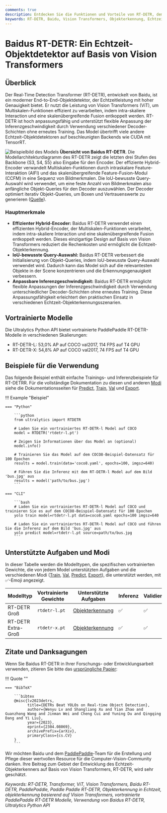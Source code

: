```yaml
---
comments: true
description: Entdecken Sie die Funktionen und Vorteile von RT-DETR, dem effizienten und anpassungsfähigen Echtzeitobjektdetektor von Baidu, der von Vision Transformers unterstützt wird, einschließlich vortrainierter Modelle.
keywords: RT-DETR, Baidu, Vision Transformers, Objekterkennung, Echtzeitleistung, CUDA, TensorRT, IoU-bewusste Query-Auswahl, Ultralytics, Python API, PaddlePaddle
---
```


# Baidus RT-DETR: Ein Echtzeit-Objektdetektor auf Basis von Vision Transformers

## Überblick

Der Real-Time Detection Transformer (RT-DETR), entwickelt von Baidu, ist ein moderner End-to-End-Objektdetektor, der Echtzeitleistung mit hoher Genauigkeit bietet. Er nutzt die Leistung von Vision Transformers (ViT), um Multiskalen-Funktionen effizient zu verarbeiten, indem intra-skaliere Interaction und eine skalenübergreifende Fusion entkoppelt werden. RT-DETR ist hoch anpassungsfähig und unterstützt flexible Anpassung der Inferenzgeschwindigkeit durch Verwendung verschiedener Decoder-Schichten ohne erneutes Training. Das Model übertrifft viele andere Echtzeit-Objektdetektoren auf beschleunigten Backends wie CUDA mit TensorRT.

![Beispielbild des Models](https://user-images.githubusercontent.com/26833433/238963168-90e8483f-90aa-4eb6-a5e1-0d408b23dd33.png)
**Übersicht von Baidus RT-DETR.** Die Modellarchitekturdiagramm des RT-DETR zeigt die letzten drei Stufen des Backbone {S3, S4, S5} also Eingabe für den Encoder. Der effiziente Hybrid-Encoder verwandelt Multiskalen-Funktionen durch intraskalare Feature-Interaktion (AIFI) und das skalenübergreifende Feature-Fusion-Modul (CCFM) in eine Sequenz von Bildmerkmalen. Die IoU-bewusste Query-Auswahl wird verwendet, um eine feste Anzahl von Bildmerkmalen also anfängliche Objekt-Queries für den Decoder auszuwählen. Der Decoder optimiert iterativ Objekt-Queries, um Boxen und Vertrauenswerte zu generieren ([Quelle](https://arxiv.org/pdf/2304.08069.pdf)).

### Hauptmerkmale

- **Effizienter Hybrid-Encoder:** Baidus RT-DETR verwendet einen effizienten Hybrid-Encoder, der Multiskalen-Funktionen verarbeitet, indem intra-skaliere Interaction und eine skalenübergreifende Fusion entkoppelt werden. Dieses einzigartige Design auf Basis von Vision Transformers reduziert die Rechenkosten und ermöglicht die Echtzeit-Objekterkennung.
- **IoU-bewusste Query-Auswahl:** Baidus RT-DETR verbessert die Initialisierung von Objekt-Queries, indem IoU-bewusste Query-Auswahl verwendet wird. Dadurch kann das Model sich auf die relevantesten Objekte in der Scene konzentrieren und die Erkennungsgenauigkeit verbessern.
- **Anpassbare Inferenzgeschwindigkeit:** Baidus RT-DETR ermöglicht flexible Anpassungen der Inferenzgeschwindigkeit durch Verwendung unterschiedlicher Decoder-Schichten ohne erneutes Training. Diese Anpassungsfähigkeit erleichtert den praktischen Einsatz in verschiedenen Echtzeit-Objekterkennungsszenarien.

## Vortrainierte Modelle

Die Ultralytics Python API bietet vortrainierte PaddlePaddle RT-DETR-Modelle in verschiedenen Skalierungen:

- RT-DETR-L: 53,0% AP auf COCO val2017, 114 FPS auf T4 GPU
- RT-DETR-X: 54,8% AP auf COCO val2017, 74 FPS auf T4 GPU

## Beispiele für die Verwendung

Das folgende Beispiel enthält einfache Trainings- und Inferenzbeispiele für RT-DETRR. Für die vollständige Dokumentation zu diesen und anderen [Modi](../modes/index.md) siehe die Dokumentationsseiten für [Predict](../modes/predict.md), [Train](../modes/train.md), [Val](../modes/val.md) und [Export](../modes/export.md).

!!! Example "Beispiel"

    === "Python"

        ```python
        from ultralytics import RTDETR

        # Laden Sie ein vortrainiertes RT-DETR-l Model auf COCO
        model = RTDETR('rtdetr-l.pt')

        # Zeigen Sie Informationen über das Model an (optional)
        model.info()

        # Trainieren Sie das Model auf dem COCO8-Beispiel-Datensatz für 100 Epochen
        results = model.train(data='coco8.yaml', epochs=100, imgsz=640)

        # Führen Sie die Inferenz mit dem RT-DETR-l Model auf dem Bild 'bus.jpg' aus
        results = model('path/to/bus.jpg')
        ```

    === "CLI"

        ```bash
        # Laden Sie ein vortrainiertes RT-DETR-l Model auf COCO und trainieren Sie es auf dem COCO8-Beispiel-Datensatz für 100 Epochen
        yolo train model=rtdetr-l.pt data=coco8.yaml epochs=100 imgsz=640

        # Laden Sie ein vortrainiertes RT-DETR-l Model auf COCO und führen Sie die Inferenz auf dem Bild 'bus.jpg' aus
        yolo predict model=rtdetr-l.pt source=path/to/bus.jpg
        ```

## Unterstützte Aufgaben und Modi

In dieser Tabelle werden die Modelltypen, die spezifischen vortrainierten Gewichte, die von jedem Model unterstützten Aufgaben und die verschiedenen Modi ([Train](../modes/train.md), [Val](../modes/val.md), [Predict](../modes/predict.md), [Export](../modes/export.md)), die unterstützt werden, mit ✅-Emoji angezeigt.

| Modelltyp          | Vortrainierte Gewichte | Unterstützte Aufgaben                 | Inferenz | Validierung | Training | Exportieren |
|--------------------|------------------------|---------------------------------------|----------|-------------|----------|-------------|
| RT-DETR Groß       | `rtdetr-l.pt`          | [Objekterkennung](../tasks/detect.md) | ✅        | ✅           | ✅        | ✅           |
| RT-DETR Extra-Groß | `rtdetr-x.pt`          | [Objekterkennung](../tasks/detect.md) | ✅        | ✅           | ✅        | ✅           |

## Zitate und Danksagungen

Wenn Sie Baidus RT-DETR in Ihrer Forschungs- oder Entwicklungsarbeit verwenden, zitieren Sie bitte das [ursprüngliche Papier](https://arxiv.org/abs/2304.08069):

!!! Quote ""

    === "BibTeX"

        ```bibtex
        @misc{lv2023detrs,
              title={DETRs Beat YOLOs on Real-time Object Detection},
              author={Wenyu Lv and Shangliang Xu and Yian Zhao and Guanzhong Wang and Jinman Wei and Cheng Cui and Yuning Du and Qingqing Dang and Yi Liu},
              year={2023},
              eprint={2304.08069},
              archivePrefix={arXiv},
              primaryClass={cs.CV}
        }
        ```

Wir möchten Baidu und dem [PaddlePaddle](https://github.com/PaddlePaddle/PaddleDetection)-Team für die Erstellung und Pflege dieser wertvollen Resource für die Computer-Vision-Community danken. Ihre Beitrag zum Gebiet der Entwicklung des Echtzeit-Objekterkenners auf Basis von Vision Transformers, RT-DETR, wird sehr geschätzt.

*Keywords: RT-DETR, Transformer, ViT, Vision Transformers, Baidu RT-DETR, PaddlePaddle, Paddle Paddle RT-DETR, Objekterkennung in Echtzeit, objekterkennung basierend auf Vision Transformers, vortrainierte PaddlePaddle RT-DETR Modelle, Verwendung von Baidus RT-DETR, Ultralytics Python API*
